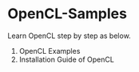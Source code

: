 # OpenCL-Samples
Learn OpenCL step by step as below.

1. OpenCL Examples
2. Installation Guide of OpenCL 

